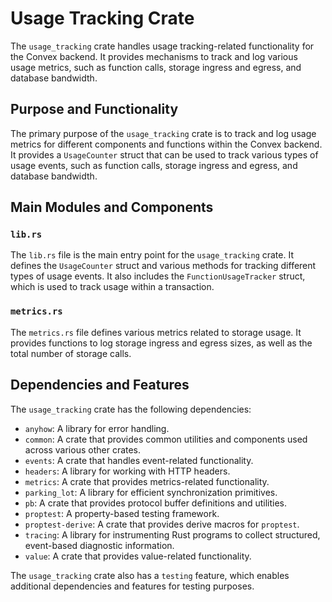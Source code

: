 # Usage Tracking Crate

The `usage_tracking` crate handles usage tracking-related functionality for the Convex backend. It provides mechanisms to track and log various usage metrics, such as function calls, storage ingress and egress, and database bandwidth.

## Purpose and Functionality

The primary purpose of the `usage_tracking` crate is to track and log usage metrics for different components and functions within the Convex backend. It provides a `UsageCounter` struct that can be used to track various types of usage events, such as function calls, storage ingress and egress, and database bandwidth.

## Main Modules and Components

### `lib.rs`

The `lib.rs` file is the main entry point for the `usage_tracking` crate. It defines the `UsageCounter` struct and various methods for tracking different types of usage events. It also includes the `FunctionUsageTracker` struct, which is used to track usage within a transaction.

### `metrics.rs`

The `metrics.rs` file defines various metrics related to storage usage. It provides functions to log storage ingress and egress sizes, as well as the total number of storage calls.

## Dependencies and Features

The `usage_tracking` crate has the following dependencies:

- `anyhow`: A library for error handling.
- `common`: A crate that provides common utilities and components used across various other crates.
- `events`: A crate that handles event-related functionality.
- `headers`: A library for working with HTTP headers.
- `metrics`: A crate that provides metrics-related functionality.
- `parking_lot`: A library for efficient synchronization primitives.
- `pb`: A crate that provides protocol buffer definitions and utilities.
- `proptest`: A property-based testing framework.
- `proptest-derive`: A crate that provides derive macros for `proptest`.
- `tracing`: A library for instrumenting Rust programs to collect structured, event-based diagnostic information.
- `value`: A crate that provides value-related functionality.

The `usage_tracking` crate also has a `testing` feature, which enables additional dependencies and features for testing purposes.
